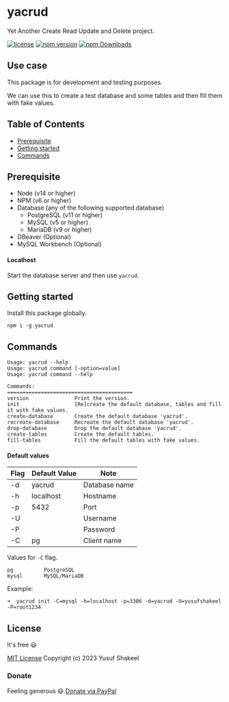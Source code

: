 # yacrud
Yet Another Create Read Update and Delete project.

[![license](https://img.shields.io/badge/license-MIT-blue.svg)](https://github.com/yusufshakeel/yacrud)
[![npm version](https://img.shields.io/badge/npm-0.7.0-blue.svg)](https://www.npmjs.com/package/yacrud)
[![npm Downloads](https://img.shields.io/npm/dm/yacrud.svg)](https://www.npmjs.com/package/yacrud)

## Use case

This package is for development and testing purposes.

We can use this to create a test database and some tables and then fill them with fake values.

## Table of Contents

* [Prerequisite](#prerequisite)
* [Getting started](#getting-started)
* [Commands](#commands)

## Prerequisite

* Node (v14 or higher)
* NPM (v6 or higher)
* Database (any of the following supported database)
  * PostgreSQL (v11 or higher)
  * MySQL (v5 or higher)
  * MariaDB (v9 or higher)
* DBeaver (Optional)
* MySQL Workbench (Optional)

#### Localhost

Start the database server and then use `yacrud`.

## Getting started

Install this package globally.

```shell
npm i -g yacrud
```

## Commands

```shell
Usage: yacrud --help
Usage: yacrud command [-option=value]
Usage: yacrud command --help

Commands:
=========================================
version               Print the version.
init                  [Re]create the default database, tables and fill it with fake values.
create-database       Create the default database 'yacrud'.
recreate-database     Recreate the default database 'yacrud'.
drop-database         Drop the default database 'yacrud'.
create-tables         Create the default tables.
fill-tables           Fill the default tables with fake values.
```

#### Default values
| Flag | Default Value | Note          |
|------|---------------|---------------|
| -d   | yacrud        | Database name |
| -h   | localhost     | Hostname      |
| -p   | 5432          | Port          |
| -U   |               | Username      |
| -P   |               | Password      |
| -C   | pg            | Client name   |

Values for `-C` flag.
```
pg          PostgreSQL
mysql       MySQL/MariaDB
```

Example:
```shell
➜  yacrud init -C=mysql -h=localhost -p=3306 -d=yacrud -U=yusufshakeel -P=root1234
```

## License

It's free :smiley:

[MIT License](https://github.com/yusufshakeel/yacrud/blob/main/LICENSE) Copyright (c) 2023 Yusuf Shakeel

### Donate

Feeling generous :smiley: [Donate via PayPal](https://www.paypal.me/yusufshakeel)